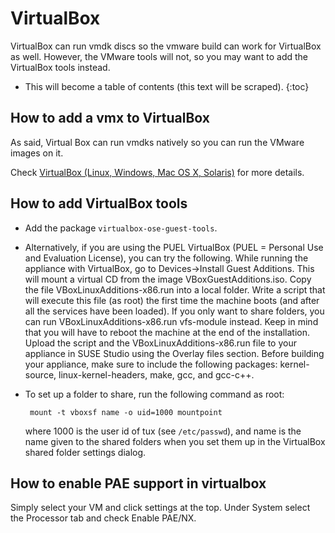 # VirtualBox

VirtualBox can run vmdk discs so the vmware build can work for
VirtualBox as well. However, the VMware tools will not, so you may want
to add the VirtualBox tools instead.

* This will become a table of contents (this text will be scraped).
{:toc}


## How to add a vmx to VirtualBox

As said, Virtual Box can run vmdks natively so you can run the VMware
images on it.

Check [VirtualBox (Linux, Windows, Mac OS X, Solaris)][oo-virtualbox]
for more details.


## How to add VirtualBox tools

* Add the package `virtualbox-ose-guest-tools`.
* Alternatively, if you are using the PUEL VirtualBox (PUEL = Personal Use and Evaluation License), you can try the
  following. While running the appliance with VirtualBox,
  go to Devices->Install Guest Additions. This will mount a virtual CD
  from the image VBoxGuestAdditions.iso. Copy the file
  VBoxLinuxAdditions-x86.run into a local folder. Write a script that
  will execute this file (as root) the first time the machine boots (and
  after all the services have been loaded). If you only want
  to share folders, you can run VBoxLinuxAdditions-x86.run
  vfs-module instead. Keep in mind that you will have to reboot the
  machine at the end of the installation. Upload the script and the
  VBoxLinuxAdditions-x86.run file to your appliance in SUSE Studio using
  the Overlay files section. Before building your appliance, make sure
  to include the following packages: kernel-source,
  linux-kernel-headers, make, gcc, and gcc-c++.
* To set up a folder to share, run the following command as root:

       mount -t vboxsf name -o uid=1000 mountpoint

  where 1000 is the user id of tux (see `/etc/passwd`), and name is the
  name given to the shared folders when you set them up in the
  VirtualBox shared folder settings dialog.


## How to enable PAE support in virtualbox

Simply select your VM and click settings at the top. Under System select
the Processor tab and check Enable PAE/NX.


[oo-virtualbox]: http://wiki.opensuse.org/openSUSE:How_to_use_downloaded_SUSE_Studio_appliances#VirtualBox
